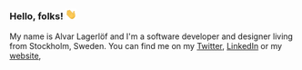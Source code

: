### Hello, folks! <img src="https://raw.githubusercontent.com/alvarlagerlof/alvarlagerlof/main/wave.gif" width="20px">

My name is Alvar Lagerlöf and I'm a software developer and designer living from Stockholm, Sweden. You can find me on my [Twitter](https://twitter.com/alvarlagerlof), [LinkedIn](https://linkedin.com/in/alvarlagerlof) or my [website](https://alvar.dev), 
